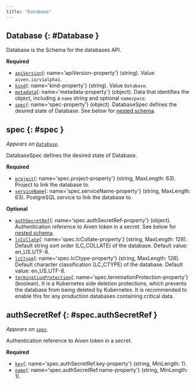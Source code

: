 ```yaml
---
title: "Database"
---
```


## Database {: #Database }

Database is the Schema for the databases API.

**Required**

- [`apiVersion`](#apiVersion-property){: name='apiVersion-property'} (string). Value `aiven.io/v1alpha1`.
- [`kind`](#kind-property){: name='kind-property'} (string). Value `Database`.
- [`metadata`](#metadata-property){: name='metadata-property'} (object). Data that identifies the object, including a `name` string and optional `namespace`.
- [`spec`](#spec-property){: name='spec-property'} (object). DatabaseSpec defines the desired state of Database. See below for [nested schema](#spec).

## spec {: #spec }

_Appears on [`Database`](#Database)._

DatabaseSpec defines the desired state of Database.

**Required**

- [`project`](#spec.project-property){: name='spec.project-property'} (string, MaxLength: 63). Project to link the database to.
- [`serviceName`](#spec.serviceName-property){: name='spec.serviceName-property'} (string, MaxLength: 63). PostgreSQL service to link the database to.

**Optional**

- [`authSecretRef`](#spec.authSecretRef-property){: name='spec.authSecretRef-property'} (object). Authentication reference to Aiven token in a secret. See below for [nested schema](#spec.authSecretRef).
- [`lcCollate`](#spec.lcCollate-property){: name='spec.lcCollate-property'} (string, MaxLength: 128). Default string sort order (LC_COLLATE) of the database. Default value: en_US.UTF-8.
- [`lcCtype`](#spec.lcCtype-property){: name='spec.lcCtype-property'} (string, MaxLength: 128). Default character classification (LC_CTYPE) of the database. Default value: en_US.UTF-8.
- [`terminationProtection`](#spec.terminationProtection-property){: name='spec.terminationProtection-property'} (boolean). It is a Kubernetes side deletion protections, which prevents the database from being deleted by Kubernetes. It is recommended to enable this for any production databases containing critical data.

## authSecretRef {: #spec.authSecretRef }

_Appears on [`spec`](#spec)._

Authentication reference to Aiven token in a secret.

**Required**

- [`key`](#spec.authSecretRef.key-property){: name='spec.authSecretRef.key-property'} (string, MinLength: 1). 
- [`name`](#spec.authSecretRef.name-property){: name='spec.authSecretRef.name-property'} (string, MinLength: 1). 

